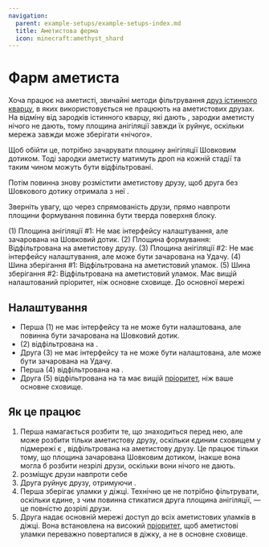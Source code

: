 ```yaml
---
navigation:
  parent: example-setups/example-setups-index.md
  title: Аметистова ферма
  icon: minecraft:amethyst_shard
---
```


# Фарм аметиста

Хоча <ItemLink id="growth_accelerator" /> працює на аметисті, звичайні методи фільтрування [друз істинного кварцу](../items-blocks-machines/budding_certus.md), в яких використовується <ItemLink id="annihilation_plane" /> не працюють на аметистових друзах. На відміну від зародків істинного кварцу, які дають <ItemLink id="certus_quartz_dust" />, зародки аметисту нічого не дають, тому площина анігіляції завжди їх руйнує, оскільки мережа завжди може зберігати «нічого».

Щоб обійти це, потрібно зачарувати площину анігіляції Шовковим дотиком. Тоді зародки аметисту матимуть дроп на кожній стадії та таким чином можуть бути відфільтровані.

Потім <ItemLink id="formation_plane" /> повинна знову розмістити аметистову друзу, щоб друга <ItemLink id="annihilation_plane" /> без Шовкового дотику отримала з неї <ItemLink id="minecraft:amethyst_shard" />.

Зверніть увагу, що через спрямованість друзи, прямо навпроти площини формування повинна бути тверда поверхня блоку.

<GameScene zoom="6" interactive={true}>
  <ImportStructure src="../assets/assemblies/amethyst_farm.snbt" />

  <BoxAnnotation color="#dddddd" min="2.7 1 1" max="3 2 2">
        (1) Площина анігіляції #1: Не має інтерфейсу налаштування, але зачарована на Шовковий дотик.
  </BoxAnnotation>

  <BoxAnnotation color="#dddddd" min="2 1 1" max="2.3 2 2">
        (2) Площина формування: Відфільтрована на аметистову друзу.
        <ItemImage id="minecraft:amethyst_cluster" scale="2" />
  </BoxAnnotation>

  <BoxAnnotation color="#dddddd" min="1.3 0.7 1" max="2 1 2">
        (3) Площина анігіляції #2: Не має інтерфейсу налаштування, але може бути зачарована на Удачу.
  </BoxAnnotation>

  <BoxAnnotation color="#dddddd" min="1 0 1" max="1.3 1 2">
        (4) Шина зберігання #1: Відфільтрована на аметистовий уламок.
        <ItemImage id="minecraft:amethyst_shard" scale="2" />
  </BoxAnnotation>

  <BoxAnnotation color="#dddddd" min="0 0 .7" max="1 1 1">
        (5) Шина зберігання #2: Відфільтрована на аметистовий уламок. Має вищій налаштований пріоритет, ніж основне сховище.
        <ItemImage id="minecraft:amethyst_shard" scale="2" />
  </BoxAnnotation>

<DiamondAnnotation pos="0 0.5 0.5" color="#00ff00">
        До основної мережі
    </DiamondAnnotation>

  <IsometricCamera yaw="195" pitch="30" />
</GameScene>

## Налаштування

* Перша <ItemLink id="annihilation_plane" /> (1) не має інтерфейсу та не може бути налаштована, але повинна бути зачарована на Шовковий дотик.
* <ItemLink id="formation_plane" /> (2) відфільтрована на <ItemLink id="minecraft:amethyst_cluster" />.
* Друга <ItemLink id="annihilation_plane" /> (3) не має інтерфейсу та не може бути налаштована, але може бути зачарована на Удачу.
* Перша <ItemLink id="storage_bus" /> (4) відфільтрована на <ItemLink id="minecraft:amethyst_shard" />.
* Друга <ItemLink id="storage_bus" /> (5) відфільтрована на <ItemLink id="minecraft:amethyst_shard" /> та має вищій [пріоритет](../ae2-mechanics/import-export-storage.md#пріоритет-сховищ), ніж ваше основне сховище.

## Як це працює

1. Перша <ItemLink id="annihilation_plane" /> намагається розбити те, що знаходиться перед нею, але може розбити тільки аметистову друзу, оскільки єдиним сховищем у підмережі є <ItemLink id="formation_plane" />, відфільтрована на аметистову друзу. Це працює тільки тому, що площина зачарована Шовковим дотиком, інакше вона могла б розбити незрілі друзи, оскільки вони нічого не дають.
2. <ItemLink id="formation_plane" /> розміщує друзи навпроти себе
3. Друга <ItemLink id="annihilation_plane" /> руйнує друзу, отримуючи <ItemLink id="minecraft:amethyst_shard" />.
4. Перша <ItemLink id="storage_bus" /> зберігає уламки у діжці. Технічно це не потрібно фільтрувати, оскільки єдине, з чим повинна стикатися друга площина анігіляції, — це повністю дозрілі друзи.
5. Друга <ItemLink id="storage_bus" /> надає основній мережі доступ до всіх аметистових уламків в діжці. Вона встановлена на високий [пріоритет](../ae2-mechanics/import-export-storage.md#пріоритет-сховищ), щоб аметистові уламки переважно поверталися в діжку, а не в основне сховище.